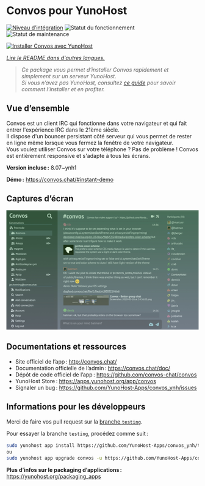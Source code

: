 <!--
Nota bene : ce README est automatiquement généré par <https://github.com/YunoHost/apps/tree/master/tools/readme_generator>
Il NE doit PAS être modifié à la main.
-->

# Convos pour YunoHost

[![Niveau d’intégration](https://dash.yunohost.org/integration/convos.svg)](https://ci-apps.yunohost.org/ci/apps/convos/) ![Statut du fonctionnement](https://ci-apps.yunohost.org/ci/badges/convos.status.svg) ![Statut de maintenance](https://ci-apps.yunohost.org/ci/badges/convos.maintain.svg)

[![Installer Convos avec YunoHost](https://install-app.yunohost.org/install-with-yunohost.svg)](https://install-app.yunohost.org/?app=convos)

*[Lire le README dans d'autres langues.](./ALL_README.md)*

> *Ce package vous permet d’installer Convos rapidement et simplement sur un serveur YunoHost.*  
> *Si vous n’avez pas YunoHost, consultez [ce guide](https://yunohost.org/install) pour savoir comment l’installer et en profiter.*

## Vue d’ensemble

Convos est un client IRC qui fonctionne dans votre navigateur et qui fait entrer l'expérience IRC dans le 21ème siècle.  
Il dispose d'un bouncer persistant côté serveur qui vous permet de rester en ligne même lorsque vous fermez la fenêtre de votre navigateur.  
Vous voulez utiliser Convos sur votre téléphone ? Pas de problème ! Convos est entièrement responsive et s'adapte à tous les écrans.


**Version incluse :** 8.07~ynh1

**Démo :** <https://convos.chat/#instant-demo>

## Captures d’écran

![Capture d’écran de Convos](./doc/screenshots/2020-05-28-convos-chat.jpg)

## Documentations et ressources

- Site officiel de l’app : <http://convos.chat/>
- Documentation officielle de l’admin : <https://convos.chat/doc/>
- Dépôt de code officiel de l’app : <https://github.com/convos-chat/convos>
- YunoHost Store : <https://apps.yunohost.org/app/convos>
- Signaler un bug : <https://github.com/YunoHost-Apps/convos_ynh/issues>

## Informations pour les développeurs

Merci de faire vos pull request sur la [branche `testing`](https://github.com/YunoHost-Apps/convos_ynh/tree/testing).

Pour essayer la branche `testing`, procédez comme suit :

```bash
sudo yunohost app install https://github.com/YunoHost-Apps/convos_ynh/tree/testing --debug
ou
sudo yunohost app upgrade convos -u https://github.com/YunoHost-Apps/convos_ynh/tree/testing --debug
```

**Plus d’infos sur le packaging d’applications :** <https://yunohost.org/packaging_apps>
